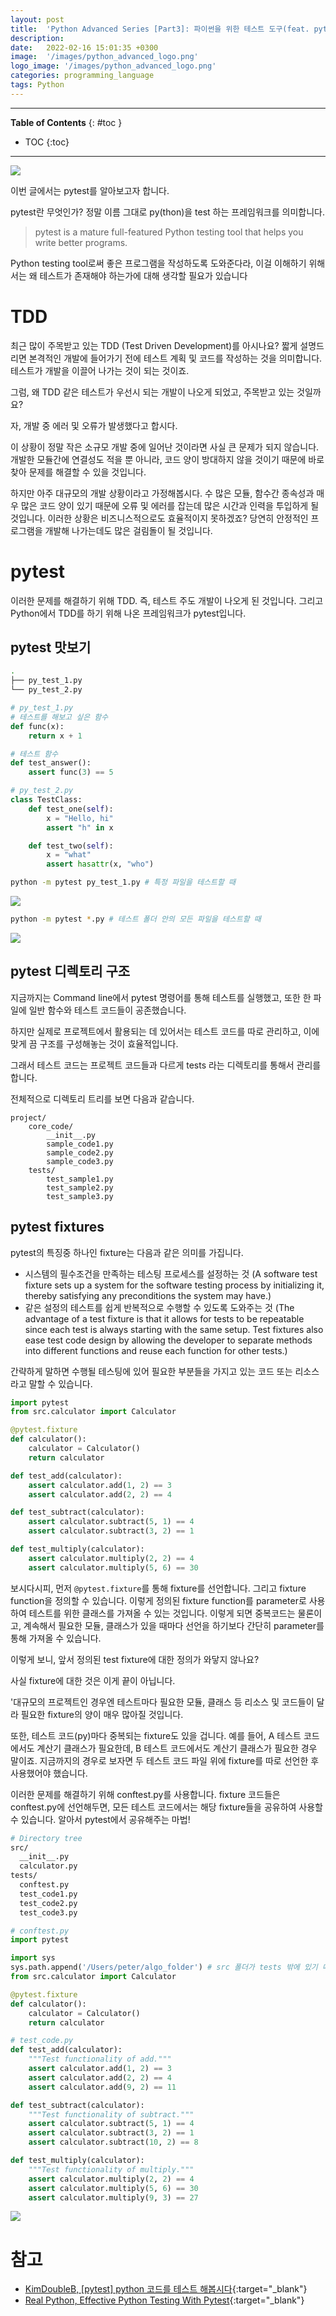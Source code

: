 ```yaml
---
layout: post
title:  'Python Advanced Series [Part3]: 파이썬을 위한 테스트 도구(feat. pytest)'
description: 
date:   2022-02-16 15:01:35 +0300
image:  '/images/python_advanced_logo.png'
logo_image: '/images/python_advanced_logo.png'
categories: programming_language
tags: Python
---
```

---
**Table of Contents**
{: #toc }
*  TOC
{:toc}

---

![](/images/pytest_logo.png)

이번 글에서는 pytest를 알아보고자 합니다.  

pytest란 무엇인가? 정말 이름 그대로 py(thon)을 test 하는 프레임워크를 의미합니다.  
 
> pytest is a mature full-featured Python testing tool that helps you write better programs.

Python testing tool로써 좋은 프로그램을 작성하도록 도와준다라, 이걸 이해하기 위해서는 왜 테스트가 존재해야 하는가에 대해 생각할 필요가 있습니다  

# TDD
최근 많이 주목받고 있는 TDD (Test Driven Development)를 아시나요? 짧게 설명드리면 본격적인 개발에 들어가기 전에 테스트 계획 및 코드를 작성하는 것을 의미합니다. 테스트가 개발을 이끌어 나가는 것이 되는 것이죠.  

그럼, 왜 TDD 같은 테스트가 우선시 되는 개발이 나오게 되었고, 주목받고 있는 것일까요?  

자, 개발 중 에러 및 오류가 발생했다고 합시다.  

이 상황이 정말 작은 소규모 개발 중에 일어난 것이라면 사실 큰 문제가 되지 않습니다. 개발한 모듈간에 연결성도 적을 뿐 아니라, 코드 양이 방대하지 않을 것이기 때문에 바로 찾아 문제를 해결할 수 있을 것입니다.  

하지만 아주 대규모의 개발 상황이라고 가정해봅시다. 수 많은 모듈, 함수간 종속성과 매우 많은 코드 양이 있기 때문에 오류 및 에러를 잡는데 많은 시간과 인력을 투입하게 될 것입니다. 이러한 상황은 비즈니스적으로도 효율적이지 못하겠죠? 당연히 안정적인 프로그램을 개발해 나가는데도 많은 걸림돌이 될 것입니다.  

# pytest

이러한 문제를 해결하기 위해 TDD. 즉, 테스트 주도 개발이 나오게 된 것입니다. 그리고 Python에서 TDD를 하기 위해 나온 프레임워크가 pytest입니다.  

## pytest 맛보기

```sh
.
├── py_test_1.py
└── py_test_2.py
```

```python
# py_test_1.py
# 테스트를 해보고 싶은 함수
def func(x):
    return x + 1

# 테스트 함수
def test_answer():
    assert func(3) == 5
```

```python
# py_test_2.py
class TestClass:
    def test_one(self):
        x = "Hello, hi"
        assert "h" in x

    def test_two(self):
        x = "what"
        assert hasattr(x, "who")
```

```sh
python -m pytest py_test_1.py # 특정 파일을 테스트할 때
```

![](/images/pytest_1.png)

```sh
python -m pytest *.py # 테스트 폴더 안의 모든 파일을 테스트할 때
```

![](/images/pytest_2.png)

## pytest 디렉토리 구조

지금까지는 Command line에서 pytest 명령어를 통해 테스트를 실행했고, 또한 한 파일에 일반 함수와 테스트 코드들이 공존했습니다.  

하지만 실제로 프로젝트에서 활용되는 데 있어서는 테스트 코드를 따로 관리하고, 이에 맞게 끔 구조를 구성해놓는 것이 효율적입니다.  

그래서 테스트 코드는 프로젝트 코드들과 다르게 tests 라는 디렉토리를 통해서 관리를 합니다.  

전체적으로 디렉토리 트리를 보면 다음과 같습니다.  

```
project/
    core_code/
        __init__.py
        sample_code1.py
        sample_code2.py
        sample_code3.py
    tests/
        test_sample1.py
        test_sample2.py
        test_sample3.py
```

## pytest fixtures
 
pytest의 특징중 하나인 fixture는 다음과 같은 의미를 가집니다.  

- 시스템의 필수조건을 만족하는 테스팅 프로세스를 설정하는 것 (A software test fixture sets up a system for the software testing process by initializing it, thereby satisfying any preconditions the system may have.)
- 같은 설정의 테스트를 쉽게 반복적으로 수행할 수 있도록 도와주는 것 (The advantage of a test fixture is that it allows for tests to be repeatable since each test is always starting with the same setup. Test fixtures also ease test code design by allowing the developer to separate methods into different functions and reuse each function for other tests.)

간략하게 말하면 수행될 테스팅에 있어 필요한 부분들을 가지고 있는 코드 또는 리소스라고 말할 수 있습니다.    

```py
import pytest
from src.calculator import Calculator

@pytest.fixture
def calculator():
    calculator = Calculator()
    return calculator

def test_add(calculator):
    assert calculator.add(1, 2) == 3
    assert calculator.add(2, 2) == 4

def test_subtract(calculator):
    assert calculator.subtract(5, 1) == 4
    assert calculator.subtract(3, 2) == 1

def test_multiply(calculator):
    assert calculator.multiply(2, 2) == 4
    assert calculator.multiply(5, 6) == 30
```

보시다시피, 먼저 `@pytest.fixture`를 통해 fixture를 선언합니다. 그리고 fixture function을 정의할 수 있습니다.
이렇게 정의된 fixture function를 parameter로 사용하여 테스트를 위한 클래스를 가져올 수 있는 것입니다. 이렇게 되면 중복코드는 물론이고, 계속해서 필요한 모듈, 클래스가 있을 때마다 선언을 하기보다 간단히 parameter를 통해 가져올 수 있습니다.  

이렇게 보니, 앞서 정의된 test fixture에 대한 정의가 와닿지 않나요?  

사실 fixture에 대한 것은 이게 끝이 아닙니다.  

'대규모의 프로젝트인 경우엔 테스트마다 필요한 모듈, 클래스 등 리소스 및 코드들이 달라 필요한 fixture의 양이 매우 많아질 것입니다.  

또한, 테스트 코드(py)마다 중복되는 fixture도 있을 겁니다. 예를 들어, A 테스트 코드에서도 계산기 클래스가 필요한데, B 테스트 코드에서도 계산기 클래스가 필요한 경우 말이죠. 지금까지의 경우로 보자면 두 테스트 코드 파일 위에 fixture를 따로 선언한 후 사용했어야 했습니다.  

이러한 문제를 해결하기 위해 conftest.py를 사용합니다.
fixture 코드들은 conftest.py에 선언해두면, 모든 테스트 코드에서는 해당 fixture들을 공유하여 사용할 수 있습니다. 알아서 pytest에서 공유해주는 마법!  

```sh
# Directory tree
src/
  __init__.py
  calculator.py
tests/
  conftest.py
  test_code1.py
  test_code2.py
  test_code3.py
```

```py
# conftest.py
import pytest

import sys
sys.path.append('/Users/peter/algo_folder') # src 폴더가 tests 밖에 있기 때문에, 그냥 이름으로 import 안됨
from src.calculator import Calculator

@pytest.fixture
def calculator():
    calculator = Calculator()
    return calculator
```

```py
# test_code.py
def test_add(calculator):
    """Test functionality of add."""
    assert calculator.add(1, 2) == 3
    assert calculator.add(2, 2) == 4
    assert calculator.add(9, 2) == 11

def test_subtract(calculator):
    """Test functionality of subtract."""
    assert calculator.subtract(5, 1) == 4
    assert calculator.subtract(3, 2) == 1
    assert calculator.subtract(10, 2) == 8

def test_multiply(calculator):
    """Test functionality of multiply."""
    assert calculator.multiply(2, 2) == 4
    assert calculator.multiply(5, 6) == 30
    assert calculator.multiply(9, 3) == 27
```

![](/images/pytest_3.png)

# 참고 
- [KimDoubleB, [pytest] python 코드를 테스트 해봅시다](https://binux.tistory.com/47){:target="_blank"}
- [Real Python, Effective Python Testing With Pytest](https://realpython.com/pytest-python-testing/){:target="_blank"}